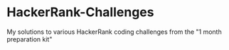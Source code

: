# HackerRank-Challenges
My solutions to various HackerRank coding challenges from the "1 month preparation kit"
